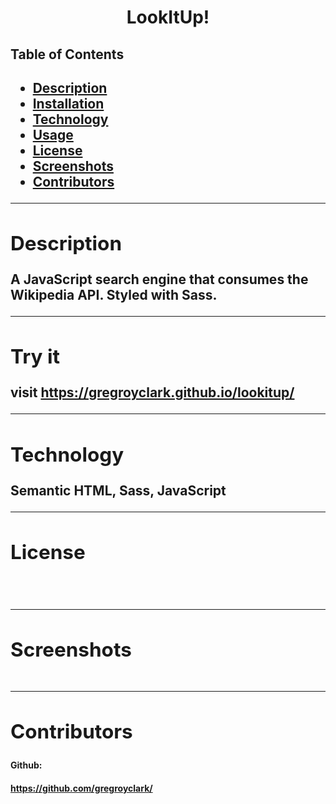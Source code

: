 <h1 align= "center">LookItUp!</h1> 
  <h2>Table of Contents<h2>
  <ul>
  <li><a href="#descrip">Description</a></li>  
  <li><a href="#install">Installation</a></li> 
  <li><a href="#tech">Technology</a></li> 
  <li><a href="#use">Usage</a></li> 
  <li><a href="#license">License</a></li>
  <li><a href="#screen">Screenshots</a></li> 
  <li><a href="#contr">Contributors</a></li>
  </ul>
    <hr>
  <div id="descrip"><h2>Description</h2> </div>
  A JavaScript search engine that consumes the Wikipedia API. Styled with Sass.
  <hr>
  <div id="install"><h2>Try it</h2> </div>
  <p>visit <a href="https://gregroyclark.github.io/lookitup/" target="_blank">https://gregroyclark.github.io/lookitup/</a></p>
  <hr>
  <div id="tech"><h2>Technology</h2></div>           
  <p>Semantic HTML, Sass, JavaScript</p>
  <hr>
  <div id="license"><h2>License</h2></div>
  <p><img align="left" src= ></p><br>
  <hr>
  <div id="screen"><h2>Screenshots</h2></div>
  <p><img src= ></p>
  <hr>
  <div id="contr"><h2>Contributors</h2> </div>

  <h4>Github:<h4> <a href="https://github.com/gregroyclark/" target="_blank">https://github.com/gregroyclark/</a>